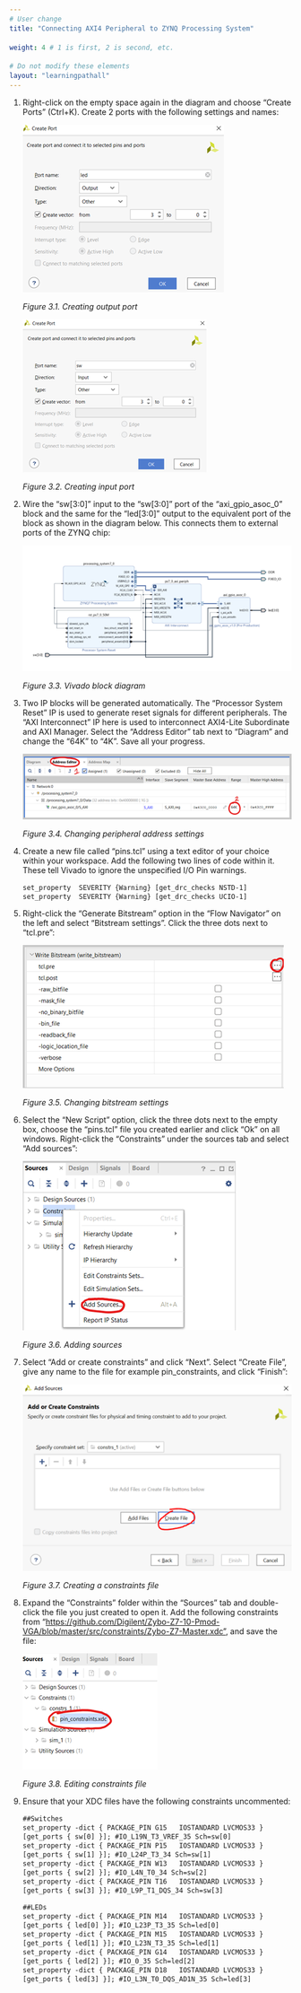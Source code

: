 ```yaml
---
# User change
title: "Connecting AXI4 Peripheral to ZYNQ Processing System" 

weight: 4 # 1 is first, 2 is second, etc.

# Do not modify these elements
layout: "learningpathall"
---
```

1. Right-click on the empty space again in the diagram and choose “Create Ports” (Ctrl+K). Create 2 ports with the following settings and names: 

    ![Creating output port](Images/Picture15.png) 

    *Figure 3.1. Creating output port*

    ![Creating input port](Images/Picture16.png) 

    *Figure 3.2. Creating input port*

2. Wire the “sw[3:0]” input to the “sw[3:0]” port of the “axi_gpio_asoc_0” block and the same for the “led[3:0]” output to the equivalent port of the block as shown in the diagram below. This connects them to external ports of the ZYNQ chip:

    ![Vivado block diagram](Images/Picture17.png) 

    *Figure 3.3. Vivado block diagram*

3. Two IP blocks will be generated automatically. The “Processor System Reset” IP is used to generate reset signals for different peripherals. The “AXI Interconnect” IP here is used to interconnect AXI4-Lite Subordinate and AXI Manager. Select the “Address Editor” tab next to “Diagram” and change the “64K” to “4K”. Save all your progress.

    ![Changing peripheral address settings](Images/Picture18.png) 

    *Figure 3.4. Changing peripheral address settings*

4. Create a new file called “pins.tcl” using a text editor of your choice within your workspace. Add the following two lines of code within it. These tell Vivado to ignore the unspecified I/O Pin warnings.
    ```
    set_property  SEVERITY {Warning} [get_drc_checks NSTD-1]
    set_property  SEVERITY {Warning} [get_drc_checks UCIO-1]
    ```

5. Right-click the “Generate Bitstream” option in the “Flow Navigator” on the left and select “Bitstream settings”. Click the three dots next to “tcl.pre”:

    ![Changing bitstream settings](Images/Picture19.png) 

    *Figure 3.5. Changing bitstream settings*

6. Select the “New Script” option, click the three dots next to the empty box, choose the “pins.tcl” file you created earlier and click “Ok” on all windows.
Right-click the “Constraints” under the sources tab and select “Add sources”:

    ![Adding sources](Images/Picture20.png) 

    *Figure 3.6. Adding sources*

7. Select “Add or create constraints” and click “Next”. Select “Create File”, give any name to the file for example pin_constraints, and click “Finish”:

    ![Creating a constraints file](Images/Picture21.png) 

    *Figure 3.7. Creating a constraints file*

8. Expand the “Constraints” folder within the “Sources” tab and double-click the file you just created to open it. Add the following constraints from “https://github.com/Digilent/Zybo-Z7-10-Pmod-VGA/blob/master/src/constraints/Zybo-Z7-Master.xdc”, and save the file: 

    ![Editing constraints file](Images/Picture22.png) 

    *Figure 3.8. Editing constraints file*

9. Ensure that your XDC files have the following constraints uncommented:

    ```
    ##Switches
    set_property -dict { PACKAGE_PIN G15   IOSTANDARD LVCMOS33 } [get_ports { sw[0] }]; #IO_L19N_T3_VREF_35 Sch=sw[0]
    set_property -dict { PACKAGE_PIN P15   IOSTANDARD LVCMOS33 } [get_ports { sw[1] }]; #IO_L24P_T3_34 Sch=sw[1]
    set_property -dict { PACKAGE_PIN W13   IOSTANDARD LVCMOS33 } [get_ports { sw[2] }]; #IO_L4N_T0_34 Sch=sw[2]
    set_property -dict { PACKAGE_PIN T16   IOSTANDARD LVCMOS33 } [get_ports { sw[3] }]; #IO_L9P_T1_DQS_34 Sch=sw[3]
    ```
    ```
    ##LEDs
    set_property -dict { PACKAGE_PIN M14   IOSTANDARD LVCMOS33 } [get_ports { led[0] }]; #IO_L23P_T3_35 Sch=led[0]
    set_property -dict { PACKAGE_PIN M15   IOSTANDARD LVCMOS33 } [get_ports { led[1] }]; #IO_L23N_T3_35 Sch=led[1]
    set_property -dict { PACKAGE_PIN G14   IOSTANDARD LVCMOS33 } [get_ports { led[2] }]; #IO_0_35 Sch=led[2]
    set_property -dict { PACKAGE_PIN D18   IOSTANDARD LVCMOS33 } [get_ports { led[3] }]; #IO_L3N_T0_DQS_AD1N_35 Sch=led[3]
    ```